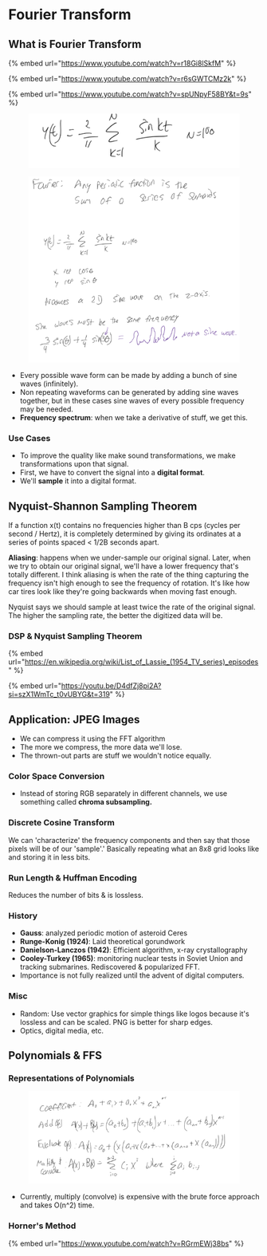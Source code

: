 # Fourier Transform



## What is Fourier Transform

{% embed url="https://www.youtube.com/watch?v=r18Gi8lSkfM" %}

{% embed url="https://www.youtube.com/watch?v=r6sGWTCMz2k" %}

{% embed url="https://www.youtube.com/watch?v=spUNpyF58BY&t=9s" %}



<figure><img src="../../../.gitbook/assets/image (666).png" alt=""><figcaption></figcaption></figure>



<figure><img src="../../../.gitbook/assets/image (667).png" alt=""><figcaption></figcaption></figure>



* &#x20;Every possible wave form can be made by adding a bunch of sine waves (infinitely).
* Non repeating waveforms can be generated by adding sine waves together, but in these cases sine waves of every possible frequency may be needed.
* **Frequency spectrum**: when we take a derivative of stuff, we get this.

### Use Cases

* To improve the quality like make sound transformations, we make transformations upon that signal.
* First, we have to convert the signal into a **digital format**.
* We'll **sample** it into a digital format.&#x20;

## Nyquist-Shannon Sampling Theorem

If a function x(t) contains no frequencies higher than B cps (cycles per second / Hertz), it is completely determined by giving its ordinates at a series of points spaced < 1/2B seconds apart.

**Aliasing**: happens when we under-sample our original signal. Later, when we try to obtain our original signal, we'll have a lower frequency that's totally different. I think aliasing is when the rate of the thing capturing the frequency isn't high enough to see the frequency of rotation. It's like how car tires look like they're going backwards when moving fast enough.&#x20;

Nyquist says we should sample at least twice the rate of the original signal. The higher the sampling rate, the better the digitized data will be.&#x20;

### DSP & Nyquist Sampling Theorem

{% embed url="https://en.wikipedia.org/wiki/List_of_Lassie_(1954_TV_series)_episodes" %}

{% embed url="https://youtu.be/D4dfZj8pi2A?si=szX1WmTc_t0vUBYG&t=319" %}

## Application: JPEG Images

* We can compress it using the FFT algorithm
* The more we compress, the more data we'll lose.&#x20;
* The thrown-out parts are stuff we wouldn't notice equally.

### Color Space Conversion

* Instead of storing RGB separately in different channels, we use something called **chroma subsampling.**

### Discrete Cosine Transform

We can 'characterize' the frequency components and then say that those pixels will be of our 'sample'.' Basically repeating what an 8x8 grid looks like and storing it in less bits.

### Run Length & Huffman Encoding

Reduces the number of bits & is lossless.

### History

* **Gauss**: analyzed periodic motion of asteroid Ceres
* **Runge-Konig (1924)**: Laid theoretical gorundwork
* **Danielson-Lanczos (1942)**: Efficient algorithm, x-ray crystallography
* **Cooley-Turkey (1965)**: monitoring nuclear tests in Soviet Union and tracking submarines. Rediscovered & popularized FFT.
* Importance is not fully realized until the advent of digital computers.

### Misc

* Random: Use vector graphics for simple things like logos because it's lossless and can be scaled. PNG is better for sharp edges.
* Optics, digital media, etc.&#x20;

## Polynomials & FFS

### Representations of Polynomials

<figure><img src="../../../.gitbook/assets/image (669).png" alt=""><figcaption></figcaption></figure>

* Currently, multiply (convolve) is expensive with the brute force approach and takes O(n^2) time.

### Horner's Method

{% embed url="https://www.youtube.com/watch?v=RGrmEWj38bs" %}
